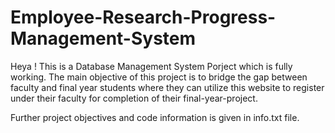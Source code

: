 # Employee-Research-Progress-Management-System

Heya !
This is a Database Management System Porject which is fully working.
The main objective of this project is to bridge the gap between faculty and final year students where they can utilize this website to register under their faculty for completion of their final-year-project.


Further project objectives and code information is given in info.txt file.
